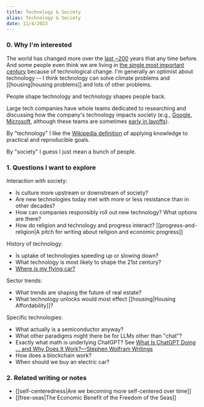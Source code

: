 ```yaml
---
title: Technology & Society
alias: Technology & Society
date: 11/4/2023
---
```

### 0. Why I'm interested
The world has changed more over the [last ~200](https://ourworldindata.org/a-history-of-global-living-conditions) years that any time before. And some people even think we are living in [the single most important century](https://www.cold-takes.com/most-important-century/) because of technological change. I'm generally an optimist about technology -- I think technology can solve climate problems and [[housing|housing problems]] and lots of other problems. 

People shape technology and technology shapes people back. 

Large tech companies have whole teams dedicated to researching and discussing how the company's technology impacts society (e.g., [Google](https://research.google/teams/), [Microsoft](https://www.microsoft.com/en-us/research/research-area/social-sciences/?), although these teams are sometimes [early in layoffs](https://www.socialmediatoday.com/news/meta-abandons-responsible-innovation-team-as-metaverse-development-contin/631484/)).

By "technology" I like the [Wikipedia definition](https://en.wikipedia.org/wiki/Technology) of applying knowledge to practical and reproducible goals. 

By "society" I guess I just mean a bunch of people. 
### 1. Questions I want to explore

Interaction with society:
- Is culture more upstream or downstream of society?
- Are new technologies today met with more or less resistance than in other decades? 
- How can companies responsibly roll out new technology? What options are there? 
- How do religion and technology and progress interact? [[progress-and-religion|A pitch for writing about religion and economic progress]]

History of technology:
- Is uptake of technologies speeding up or slowing down? 
- What technology is most likely to shape the 21st century? 
- [Where is my flying car?](https://press.stripe.com/where-is-my-flying-car#)

Sector trends:
- What trends are shaping the future of real estate? 
- What technology unlocks would most effect [[housing|Housing Affordability]]?

Specific technologies:
- What actually is a semiconductor anyway? 
- What other paradigms might there be for LLMs other than "chat"?
- Exactly what math is underlying ChatGPT? See [What Is ChatGPT Doing … and Why Does It Work?—Stephen Wolfram Writings](https://writings.stephenwolfram.com/2023/02/what-is-chatgpt-doing-and-why-does-it-work/)
- How does a blockchain work? 
- When should we buy an electric car? 

### 2. Related writing or notes
- [[self-centeredness|Are we becoming more self-centered over time]]
- [[free-seas|The Economic Benefit of the Freedom of the Seas]]